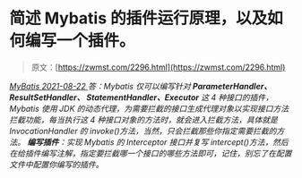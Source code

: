 <!--yml
category: 未分类
date: 0001-01-01 00:00:00
-->

# 简述 Mybatis 的插件运行原理，以及如何编写一个插件。

> 原文：[https://zwmst.com/2296.html](https://zwmst.com/2296.html)

   [ *MyBatis* ](https://zwmst.com/mybatis)*[ <time datetime="2021-08-22T11:38:30+08:00"> 2021-08-22 </time> ](https://zwmst.com/2296.html)  答：Mybatis 仅可以编写针对 **ParameterHandler、ResultSetHandler、 StatementHandler、Executor** 这 4 种接口的插件，Mybatis 使用 JDK 的动态代理，为需要拦截的接口生成代理对象以实现接口方法拦截功能，每当执行这 4 种接口对象的方法时，就会进入拦截方法，具体就是 InvocationHandler 的 invoke()方法，当然，只会拦截那些你指定需要拦截的方法。
**编写插件**：实现 Mybatis 的 Interceptor 接口并复写 intercept()方法，然后在给插件编写注解，指定要拦截哪一个接口的哪些方法即可，记住，别忘了在配置文件中配置你编写的插件。*